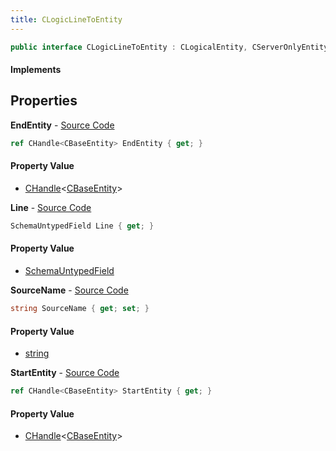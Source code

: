 ```yaml
---
title: CLogicLineToEntity
---
```


```csharp
public interface CLogicLineToEntity : CLogicalEntity, CServerOnlyEntity, CBaseEntity, CEntityInstance, ISchemaClass<CEntityInstance>, ISchemaClass<CBaseEntity>, ISchemaClass<CServerOnlyEntity>, ISchemaClass<CLogicalEntity>, ISchemaClass<CLogicLineToEntity>, ISchemaField, ISchemaClass, INativeHandle
```

#### Implements

## Properties

**EndEntity** - [Source Code](https://github.com/swiftly-solution/swiftlys2/blob/main/managed/src/SwiftlyS2.Generated/Schemas/Interfaces/CLogicLineToEntity.cs#L23)

```csharp
ref CHandle<CBaseEntity> EndEntity { get; }
```

#### Property Value

- [CHandle](/docs/api/shared/natives/chandle-1)<[CBaseEntity](/docs/api/shared/schemadefinitions/cbaseentity)>

**Line** - [Source Code](https://github.com/swiftly-solution/swiftlys2/blob/main/managed/src/SwiftlyS2.Generated/Schemas/Interfaces/CLogicLineToEntity.cs#L17)

```csharp
SchemaUntypedField Line { get; }
```

#### Property Value

- [SchemaUntypedField](/docs/api/shared/schemas/schemauntypedfield)

**SourceName** - [Source Code](https://github.com/swiftly-solution/swiftlys2/blob/main/managed/src/SwiftlyS2.Generated/Schemas/Interfaces/CLogicLineToEntity.cs#L19)

```csharp
string SourceName { get; set; }
```

#### Property Value

- [string](https://learn.microsoft.com/dotnet/api/system.string)

**StartEntity** - [Source Code](https://github.com/swiftly-solution/swiftlys2/blob/main/managed/src/SwiftlyS2.Generated/Schemas/Interfaces/CLogicLineToEntity.cs#L21)

```csharp
ref CHandle<CBaseEntity> StartEntity { get; }
```

#### Property Value

- [CHandle](/docs/api/shared/natives/chandle-1)<[CBaseEntity](/docs/api/shared/schemadefinitions/cbaseentity)>


